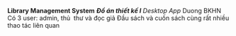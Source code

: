 **Library Management System**
***Đồ án thiết kế I***
*Desktop App*
Duong BKHN
Có 3 user: admin, thủ  thư và đọc giả
Đầu sách và cuốn sách
cùng rất nhiều thao tác liên quan 
